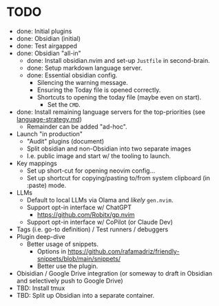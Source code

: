 # TODO

- done: Initial plugins
- done: Obsidian (initial)
- done: Test airgapped
- done: Obsidian "all-in"
    - done: Install obsidian.nvim and set-up `Justfile` in second-brain.
    - done: Setup markdown language server.
    - done: Essential obsidian config.
        - Silencing the warning message.
        - Ensuring the Today file is opened correctly.
        - Shortcuts to opening the today file (maybe even on start).
            - Set the `CMD`.
- done: Install remaining language servers for the top-priorities (see [language-strategy.md](./docs/language-strategy.md))
    - Remainder can be added "ad-hoc".
- Launch "in production"
    - "Audit" plugins (document)
    - Split obsidian and non-Obsidian into two separate images
    - I.e. public image and start w/ the tooling to launch.
- Key mappings
    - Set up short-cut for opening neovim config...
    - Set up shortcut for copying/pasting to/from system clipboard (in :paste)
      mode.
- LLMs
    - Default to local LLMs via Olama and _likely_ `gen.nvim`.
    - Support opt-in interface w/ ChatGPT
        - https://github.com/Robitx/gp.nvim
    - Support opt-in interface w/ CoPilot (or Claude Dev)
- Tags (i.e. go-to definition) / Test runners / debuggers
- Plugin deep-dive
    - Better usage of snippets.
        - Options in
          https://github.com/rafamadriz/friendly-snippets/blob/main/snippets/
        - Better use the plugin.
- Obisidian / Google Drive integration (or someway to draft in Obsidian and
selectively push to Google Drive)
- TBD: Install tmux
- TBD: Split up Obsidian into a separate container.
